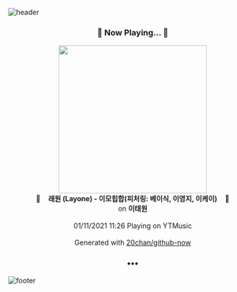![header](https://capsule-render.vercel.app/api?type=wave&height=170&section=header&text=Hi.%20I'm%20SHIFT&fontColor=090707&fontAlignX=45&fontAlignY=65&fontSize=100)

<h3 align="center">🎵 Now Playing... 🎵</h3>
<p align="center">
  <a href="https://music.youtube.com/channel/UCTZm5Qd4-nqUjYTAEnj645Q">
    <img width="300" src="https://lh3.googleusercontent.com/8pnkUGJbmJ3qNmTdDJ9KJsFJqbtiDwpEv6Q9vxNWles5uVzl4A3840A4RKGOljFsRakgyd0yeI5iDcd8">
  </a>
  <br>
  🎵&nbsp&nbsp&nbsp <b>래원 (Layone) - 이모힙합(피처링: 베이식, 이영지, 이케이)</b> &nbsp&nbsp&nbsp🎵
  <br>
  on <b>이태원</b>
  
  <br />
  <br />
  01/11/2021 11:26 Playing on YTMusic
  <br />
  <br />
  Generated with <a href="https://github.com/20chan/github-now">20chan/github-now</a>
</p>

<h3 align="center">•••</h3>

![footer](https://capsule-render.vercel.app/api?type=wave&height=150&section=footer)
